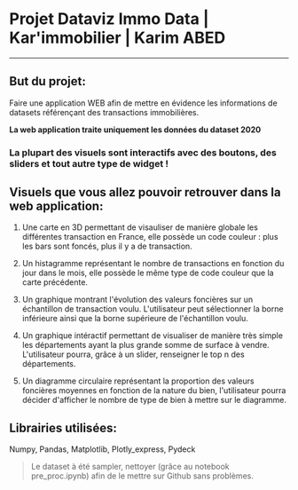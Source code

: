 # Projet Dataviz Immo Data | Kar'immobilier | Karim ABED
---

## But du projet:

Faire une application WEB afin de mettre en évidence les informations de datasets référençant des transactions immobilières.

**La web application traite uniquement les données du dataset 2020**



### La plupart des visuels sont interactifs avec des boutons, des sliders et tout autre type de widget !

## Visuels que vous allez pouvoir retrouver dans la web application:

1) Une carte en 3D permettant de visauliser de manière globale les différentes transaction en France, elle possède un code couleur : plus les bars sont foncés, plus il y a de transaction.

2) Un histagramme représentant le nombre de transactions en fonction du jour dans le mois, elle possède le même type de code couleur que la carte précédente.

3) Un graphique montrant l'évolution des valeurs foncières sur un échantillon de transaction voulu. L'utilisateur peut sélectionner la borne inférieure ainsi que la borne supérieure de l'échantillon voulu.

4) Un graphique intéractif permettant de visualiser de manière très simple les départements ayant la plus grande somme de surface à vendre. L'utilisateur pourra, grâce à un slider, renseigner le top n des départements.

5) Un diagramme circulaire représentant la proportion des valeurs foncières moyennes en fonction de la nature du bien, l'utilisateur pourra décider d'afficher le nombre de type de bien à mettre sur le diagramme.


## Librairies utilisées:
Numpy, Pandas, Matplotlib, Plotly_express, Pydeck



> Le dataset à été sampler, nettoyer (grâce au notebook pre_proc.ipynb) afin de le mettre sur Github sans problèmes.

